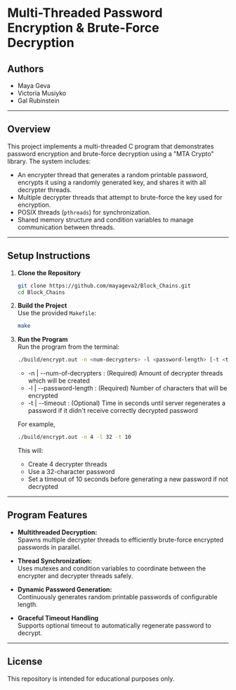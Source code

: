 # Multi-Threaded Password Encryption & Brute-Force Decryption

## Authors

- Maya Geva
- Victoria Musiyko
- Gal Rubinstein

---

## Overview

This project implements a multi-threaded C program that demonstrates password encryption and brute-force decryption using a "MTA Crypto" library. The system includes:

- An encrypter thread that generates a random printable password, encrypts it using a randomly generated key, and shares it with all decrypter threads.
- Multiple decrypter threads that attempt to brute-force the key used for encryption.
- POSIX threads (`pthreads`) for synchronization.
- Shared memory structure and condition variables to manage communication between threads.

---

## Setup Instructions

1. **Clone the Repository**  
   ```bash
   git clone https://github.com/mayageva2/Block_Chains.git
   cd Block_Chains
   ```

2. **Build the Project**  
   Use the provided `Makefile`:
   ```bash
   make
   ```

3. **Run the Program**  
   Run the program from the terminal:
   ```bash
   ./build/encrypt.out -n <num-decrypters> -l <password-length> [-t <timeout-seconds>]
   ```
   
   - -n | --num-of-decrypters :	(Required) Amount of decrypter threads which will be created
   - -l | --password-length :		(Required) Number of characters that will be encrypted
   - -t | --timeout :				(Optional) Time in seconds until server regenerates a password if it didn't receive correctly decrypted password
   
   For example,
   ```bash
   ./build/encrypt.out -n 4 -l 32 -t 10
   ```
   
   This will:
   - Create 4 decrypter threads
   - Use a 32-character password
   - Set a timeout of 10 seconds before generating a new password if not decrypted

---

## Program Features

- **Multithreaded Decryption:**  
  Spawns multiple decrypter threads to efficiently brute-force encrypted passwords in parallel.

- **Thread Synchronization:**  
  Uses mutexes and condition variables to coordinate between the encrypter and decrypter threads safely.

- **Dynamic Password Generation:**  
  Continuously generates random printable passwords of configurable length.

- **Graceful Timeout Handling**  
  Supports optional timeout to automatically regenerate password to decrypt.


---

## License

This repository is intended for educational purposes only.
